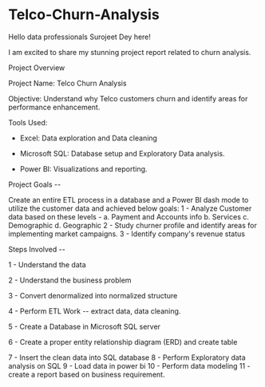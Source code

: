 # Telco-Churn-Analysis

Hello data professionals
Surojeet Dey here!

I am excited to share my stunning project report related to churn analysis.

Project Overview

Project Name: Telco Churn Analysis

Objective: Understand why Telco customers churn and identify areas for performance enhancement.

Tools Used:

* Excel: Data exploration and Data cleaning

* Microsoft SQL: Database setup and Exploratory Data analysis.

* Power BI: Visualizations and reporting.

Project Goals --

Create an entire ETL process in a database and a Power BI dash mode to utilize the customer data and achieved below goals: 
1 - Analyze Customer data based on these levels - 
a. Payment and Accounts info 
b. Services 
c. Demographic 
d. Geographic 
2 - Study churner profile and identify areas for implementing market campaigns. 
3 - Identify company's revenue status 

Steps Involved --

1 - Understand the data 

2 - Understand the business problem 

3 - Convert denormalized into normalized structure 

4 - Perform ETL Work -- 
extract data, data cleaning. 

5 - Create a Database in Microsoft SQL server 

6 - Create a proper entity relationship diagram (ERD) and create table 

7 - Insert the clean data into SQL database 
8 - Perform Exploratory data analysis on SQL 
9 - Load data in power bi 
10 - Perform data modeling 
11 - create a report based on business requirement. 

